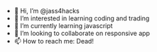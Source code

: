 - 👋 Hi, I’m @jass4hacks
- 👀 I’m interested in learning coding and trading
- 🌱 I’m currently learning javascript
- 💞️ I’m looking to collaborate on responsive app
- 📫 How to reach me: Dead!

<!---
jaspreet2hack/jaspreet2hack is a ✨ special ✨ repository because its `README.md` (this file) appears on your GitHub profile.
You can click the Preview link to take a look at your changes.
--->
